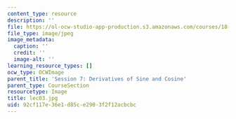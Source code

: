 ```yaml
---
content_type: resource
description: ''
file: https://ol-ocw-studio-app-production.s3.amazonaws.com/courses/18-01sc-single-variable-calculus-fall-2010/92cf117e36e1d85ce2903f2f12acbcbc_lec03.jpg
file_type: image/jpeg
image_metadata:
  caption: ''
  credit: ''
  image-alt: ''
learning_resource_types: []
ocw_type: OCWImage
parent_title: 'Session 7: Derivatives of Sine and Cosine'
parent_type: CourseSection
resourcetype: Image
title: lec03.jpg
uid: 92cf117e-36e1-d85c-e290-3f2f12acbcbc
---
```

